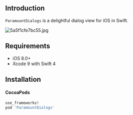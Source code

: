 ## Introduction

`ParamountDialogs` is a delightful dialog view for iOS in Swift.

![5a5f1cfe7bc55.jpg](https://i.loli.net/2018/01/17/5a5f1cfe7bc55.jpg)

## Requirements

* iOS 8.0+
* Xcode 9 with Swift 4

## Installation

#### CocoaPods

```ruby
use_frameworks!
pod 'ParamountDialogs'
```
